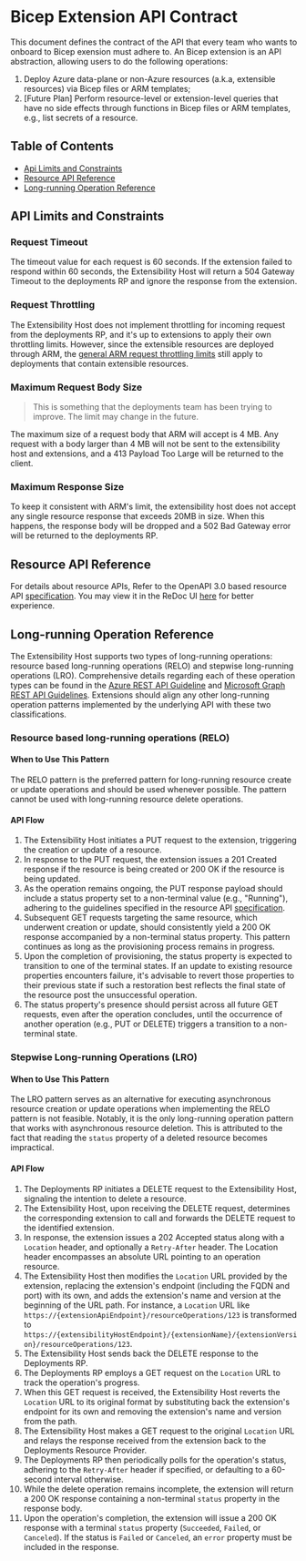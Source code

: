 # Bicep Extension API Contract

This document defines the contract of the API that every team who wants to onboard to Bicep exension must adhere to. An Bicep extension is an API abstraction, allowing users to do the following operations:
1. Deploy Azure data-plane or non-Azure resources (a.k.a, extensible resources) via Bicep files or ARM templates;
2. [Future Plan] Perform resource-level or extension-level queries that have no side effects through functions in Bicep files or ARM templates, e.g., list secrets of a resource.

## Table of Contents
- [Api Limits and Constraints](#api-limits-and-constraints)
- [Resource API Reference](#resource-api-reference)
- [Long-running Operation Reference](#long-running-operation-reference)

## API Limits and Constraints

### Request Timeout

The timeout value for each request is 60 seconds. If the extension failed to respond within 60 seconds, the Extensibility Host will return a 504 Gateway Timeout to the deployments RP and ignore the response from the extension.

### Request Throttling

The Extensibility Host does not implement throttling for incoming request from the deployments RP, and it's up to extensions to apply their own throttling limits. However, since the extensible resources are deployed through ARM, the [general ARM request throttling limits](https://learn.microsoft.com/en-us/azure/azure-resource-manager/management/request-limits-and-throttling) still apply to deployments that contain extensible resources.

### Maximum Request Body Size

> This is something that the deployments team has been trying to improve. The limit may change in the future.

The maximum size of a request body that ARM will accept is 4 MB. Any request with a body larger than 4 MB will not be sent to the extensibility host and extensions, and a 413 Payload Too Large will be returned to the client.

### Maximum Response Size

To keep it consistent with ARM's limit, the extensibility host does not accept any single resource response that exceeds 20MB in size. When this happens, the response body will be dropped and a 502 Bad Gateway error will be returned to the deployments RP.

## Resource API Reference

For details about resource APIs, Refer to the OpenAPI 3.0 based resource API [specification](openapi.yaml). You may view it in the ReDoc UI [here](https://redocly.github.io/redoc/?url=https://raw.githubusercontent.com/Azure/bicep-extensibility/main/docs/vnext/openapi.yaml&nocors) for better experience.

## Long-running Operation Reference

The Extensibility Host supports two types of long-running operations: resource based long-running operations (RELO) and stepwise long-running operations (LRO). Comprehensive details regarding each of these operation types can be found in the [Azure REST API Guideline](https://github.com/microsoft/api-guidelines/blob/vNext/azure/Guidelines.md#long-running-operations--jobs) and [Microsoft Graph REST API Guidelines](https://github.com/microsoft/api-guidelines/blob/vNext/graph/patterns/long-running-operations.md). Extensions should align any other long-running operation patterns implemented by the underlying API with these two classifications.

### Resource based long-running operations (RELO)

#### When to Use This Pattern

The RELO pattern is the preferred pattern for long-running resource create or update operations and should be used whenever possible. The pattern cannot be used with long-running resource delete operations.

#### API Flow

1. The Extensibility Host initiates a PUT request to the extension, triggering the creation or update of a resource.
2. In response to the PUT request, the extension issues a 201 Created response if the resource is being created or 200 OK if the resource is being updated.
3. As the operation remains ongoing, the PUT response payload should include a status property set to a non-terminal value (e.g., "Running"), adhering to the guidelines specified in the resource API [specification](openapi.yaml).
4. Subsequent GET requests targeting the same resource, which underwent creation or update, should consistently yield a 200 OK response accompanied by a non-terminal status property. This pattern continues as long as the provisioning process remains in progress.
5. Upon the completion of provisioning, the status property is expected to transition to one of the terminal states. If an update to existing resource properties encounters failure, it's advisable to revert those properties to their previous state if such a restoration best reflects the final state of the resource post the unsuccessful operation.
6. The status property's presence should persist across all future GET requests, even after the operation concludes, until the occurrence of another operation (e.g., PUT or DELETE) triggers a transition to a non-terminal state.

### Stepwise Long-running Operations (LRO)

#### When to Use This Pattern

The LRO pattern serves as an alternative for executing asynchronous resource creation or update operations when implementing the RELO pattern is not feasible. Notably, it is the only long-running operation pattern that works with asynchronous resource deletion. This is attributed to the fact that reading the `status` property of a deleted resource becomes impractical.

#### API Flow

1. The Deployments RP initiates a DELETE request to the Extensibility Host, signaling the intention to delete a resource.
2. The Extensibility Host, upon receiving the DELETE request, determines the corresponding extension to call and forwards the DELETE request to the identified extension.
3. In response, the extension issues a 202 Accepted status along with a `Location` header, and optionally a `Retry-After` header. The Location header encompasses an absolute URL pointing to an operation resource.
4. The Extensibility Host then modifies the `Location` URL provided by the extension, replacing the extension's endpoint (including the FQDN and port) with its own, and adds the extension's name and version at the beginning of the URL path. For instance, a `Location` URL like `https://{extensionApiEndpoint}/resourceOperations/123` is transformed to `https://{extensibilityHostEndpoint}/{extensionName}/{extensionVersion}/resourceOperations/123`.
5. The Extensibility Host sends back the DELETE response to the Deployments RP.
6. The Deployments RP employs a GET request on the `Location` URL to track the operation's progress.
7. When this GET request is received, the Extensibility Host reverts the `Location` URL to its original format by substituting back the extension's endpoint for its own and removing the extension's name and version from the path.
9. The Extensibility Host makes a GET request to the original `Location` URL and relays the response received from the extension back to the Deployments Resource Provider.
10. The Deployments RP then periodically polls for the operation's status, adhering to the `Retry-After` header if specified, or defaulting to a 60-second interval otherwise.
11. While the delete operation remains incomplete, the extension will return a 200 OK response containing a non-terminal `status` property in the response body.
12. Upon the operation's completion, the extension will issue a 200 OK response with a terminal `status` property (`Succeeded`, `Failed`, or `Canceled`). If the status is `Failed` or `Canceled`, an `error` property must be included in the response.
